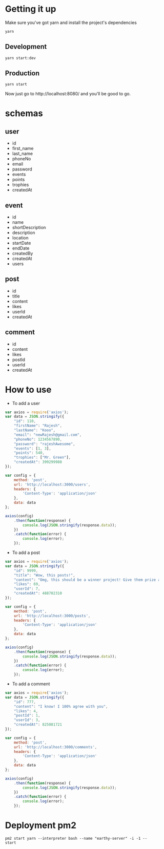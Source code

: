 # Getting it up

Make sure you've got yarn and install the project's dependencies

```bash
yarn
```

## Development
```bash
yarn start:dev
```

## Production
```bash
yarn start
```

Now just go to http://localhost:8080/ and you'll be good to go.

# schemas

## user
- id
- first_name
- last_name
- phoneNo
- email
- password
- events
- points
- trophies
- createdAt

## event
- id
- name
- shortDescription
- description
- location
- startDate
- endDate
- createdBy
- createdAt
- users

## post
- id
- title
- content
- likes
- userId
- createdAt

## comment
- id
- content
- likes
- postId
- userId
- createdAt


# How to use

- To add a user

```javascript
var axios = require('axios');
var data = JSON.stringify({
    "id": 110,
    "firstName": "Rajesh",
    "lastName": "Kooo",
    "email": "newRajesh@gmail.com",
    "phoneNo": 1234567890,
    "password": "rajeshAwesome",
    "events": [1, 3],
    "points": 540,
    "trophies": ["Mr. Green"],
    "createdAt": 399299988
});

var config = {
    method: 'post',
    url: 'http://localhost:3000/users',
    headers: {
        'Content-Type': 'application/json'
    },
    data: data
};

axios(config)
    .then(function(response) {
        console.log(JSON.stringify(response.data));
    })
    .catch(function(error) {
        console.log(error);
    });
```

- To add a post

```javascript
var axios = require('axios');
var data = JSON.stringify({
    "id": 9999,
    "title": "Wow, this posts!",
    "content": "Omg, this should be a winner project! Give them prize already omg!",
    "likes": 69,
    "userId": 7,
    "createdAt": 488702310
});

var config = {
    method: 'post',
    url: 'http://localhost:3000/posts',
    headers: {
        'Content-Type': 'application/json'
    },
    data: data
};

axios(config)
    .then(function(response) {
        console.log(JSON.stringify(response.data));
    })
    .catch(function(error) {
        console.log(error);
    });
```

- To add a comment

```javascript
var axios = require('axios');
var data = JSON.stringify({
    "id": 777,
    "content": "I know! I 100% agree with you",
    "likes": 4,
    "postId": 1,
    "userId": 3,
    "createdAt": 825081721
});

var config = {
    method: 'post',
    url: 'http://localhost:3000/comments',
    headers: {
        'Content-Type': 'application/json'
    },
    data: data
};

axios(config)
    .then(function(response) {
        console.log(JSON.stringify(response.data));
    })
    .catch(function(error) {
        console.log(error);
    });
```

# Deployment pm2

```
pm2 start yarn --interpreter bash --name "earthy-server" -i -1 -- start
```